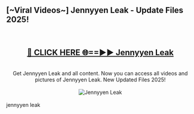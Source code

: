 <h2>[~Viral Videos~] Jennyyen Leak - Update Files 2025!</h2>
<br>
<div align="center">
<h2><a href="https://betterlinks.top/A2PfLJ" rel="nofollow">🔴 CLICK HERE 🌐==►► Jennyyen Leak</a></h2>
<br>
Get Jennyyen Leak and all content. Now you can access all videos and pictures of Jennyyen Leak. New Updated Files 2025!
<br>
<br>
<a href="https://betterlinks.top/A2PfLJ" rel="nofollow" data-target="animated-image.originalLink"><img src="https://i.ibb.co.com/WyWwxjT/player-gif2.gif" alt="Jennyyen Leak" style="max-width: 100%; display: inline-block;" data-target="animated-image.originalImage"></a>
</div>
<br>
jennyyen leak